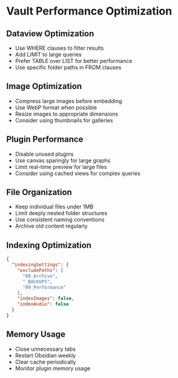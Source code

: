 # Vault Performance Optimization

## Dataview Optimization
- Use WHERE clauses to filter results
- Add LIMIT to large queries
- Prefer TABLE over LIST for better performance
- Use specific folder paths in FROM clauses

## Image Optimization
- Compress large images before embedding
- Use WebP format when possible
- Resize images to appropriate dimensions
- Consider using thumbnails for galleries

## Plugin Performance
- Disable unused plugins
- Use canvas sparingly for large graphs
- Limit real-time preview for large files
- Consider using cached views for complex queries

## File Organization
- Keep individual files under 1MB
- Limit deeply nested folder structures
- Use consistent naming conventions
- Archive old content regularly

## Indexing Optimization
```json
{
  "indexingSettings": {
    "excludePaths": [
      "08_Archive",
      "_BACKUPS",
      "09_Performance"
    ],
    "indexImages": false,
    "indexAudio": false
  }
}
```

## Memory Usage
- Close unnecessary tabs
- Restart Obsidian weekly
- Clear cache periodically
- Monitor plugin memory usage
